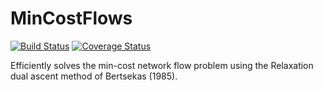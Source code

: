 # MinCostFlows

[![Build Status](https://travis-ci.org/NREL/MinCostFlows.jl.svg?branch=master)](https://travis-ci.org/NREL/MinCostFlows.jl)
[![Coverage Status](https://coveralls.io/repos/github/NREL/MinCostFlows.jl/badge.svg?branch=master)](https://coveralls.io/github/NREL/MinCostFlows.jl?branch=master)

Efficiently solves the min-cost network flow problem using the Relaxation dual ascent method of Bertsekas (1985).
